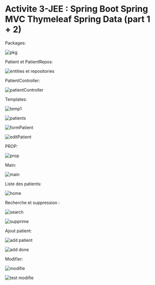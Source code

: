# Activite 3-JEE : Spring Boot Spring MVC Thymeleaf Spring Data (part 1 + 2)



Packages:

![pkg](https://user-images.githubusercontent.com/94021293/232935125-8fa17414-0a50-4204-955f-81c6caa44736.png)


Patient et PatientRepos:

![entities et repositories](https://user-images.githubusercontent.com/94021293/232935267-1795381c-c576-417c-845d-0055f179376b.png)



PatientController:

![patientController](https://user-images.githubusercontent.com/94021293/232935412-afd9d413-6172-4b79-87f7-491d311fcbea.png)


Templates:

![temp1](https://user-images.githubusercontent.com/94021293/232936228-d3b7555f-4822-4bc9-9ae6-6fe4067091c5.png)


![patients](https://user-images.githubusercontent.com/94021293/232936424-11a17cc0-4e03-4165-a799-1ec7919813d2.png)


![formPatient](https://user-images.githubusercontent.com/94021293/232936491-86135a3b-d21a-4ab1-a572-7673afcce605.png)


![editPatient](https://user-images.githubusercontent.com/94021293/232936575-b99cc998-7776-4df2-90a3-b87c4b7876dc.png)



PROP:

![prop](https://user-images.githubusercontent.com/94021293/232936032-aed59f8a-fece-4f3e-b99f-e247eb1c4fe0.png)


Main:

![main](https://user-images.githubusercontent.com/94021293/232936091-7b3068cc-0dc6-4c50-9e60-3efa4436b9b6.png)





Liste des patients:

![home](https://user-images.githubusercontent.com/94021293/232935607-734c9ca5-c966-49fc-9527-031d6b2b2763.png)


Recherche et suppression :

![search](https://user-images.githubusercontent.com/94021293/232935631-5bae3f76-fe9c-46a8-8a86-592de1195877.png)

![supprime](https://user-images.githubusercontent.com/94021293/232935646-2551bdca-39ad-4823-a102-7c2a8164332b.png)

Ajout patient:

![add patient](https://user-images.githubusercontent.com/94021293/232935723-18370099-9408-41fe-895f-35ace7a5cb40.png)

![add done](https://user-images.githubusercontent.com/94021293/232935736-bf875ab4-6128-41be-92dd-02e56709e3b6.png)


Modifier:

![modifie](https://user-images.githubusercontent.com/94021293/232935753-aedea5fe-f05b-47b0-b881-3f366435a8d0.png)

![test modifie](https://user-images.githubusercontent.com/94021293/232935757-edb2b3a2-7ca8-4a06-be62-b88617078b98.png)



